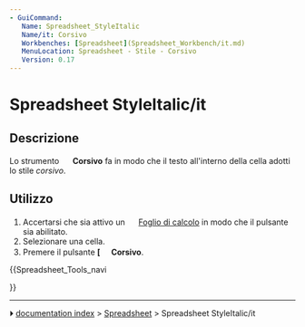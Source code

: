 ```yaml
---
- GuiCommand:
   Name: Spreadsheet_StyleItalic
   Name/it: Corsivo
   Workbenches: [Spreadsheet](Spreadsheet_Workbench/it.md)
   MenuLocation: Spreadsheet - Stile - Corsivo
   Version: 0.17
---
```


# Spreadsheet StyleItalic/it



## Descrizione

Lo strumento <img alt="" src=images/Spreadsheet_StyleItalic.svg  style="width:16px;"> **Corsivo** fa in modo che il testo all\'interno della cella adotti lo stile *corsivo*.



## Utilizzo

1.  Accertarsi che sia attivo un <img alt="" src=images/_Spreadsheet_CreateSheet.svg  style="width:16px;"> [Foglio di calcolo](Spreadsheet_CreateSheet/it.md) in modo che il pulsante sia abilitato.
2.  Selezionare una cella.
3.  Premere il pulsante **[<img src=images/Spreadsheet_StyleItalic.svg style="width:16px"> Corsivo**.





{{Spreadsheet_Tools_navi

}}



---
⏵ [documentation index](../README.md) > [Spreadsheet](Spreadsheet_Workbench.md) > Spreadsheet StyleItalic/it

